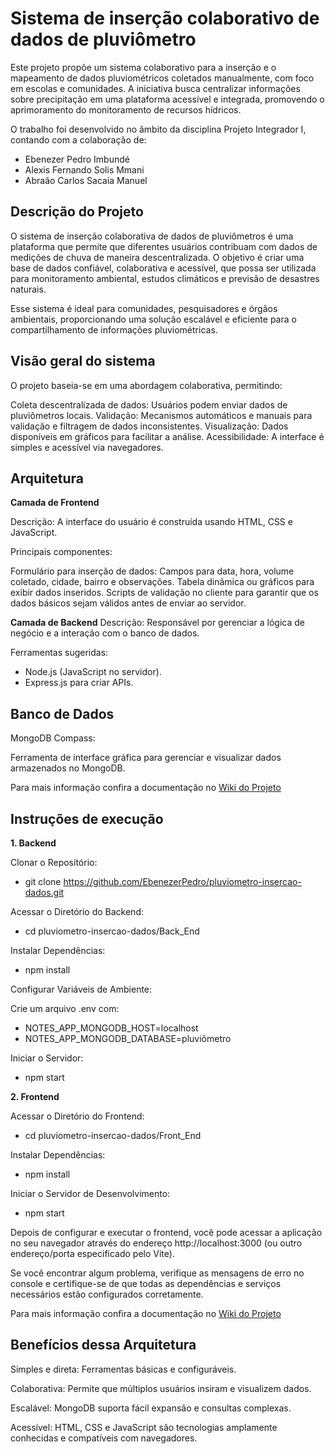 # Sistema de inserção colaborativo de dados de pluviômetro

Este projeto propõe um sistema colaborativo para a inserção e o mapeamento de dados pluviométricos coletados manualmente, com foco em escolas e comunidades. A iniciativa busca centralizar informações sobre precipitação em uma plataforma acessível e integrada, promovendo o aprimoramento do monitoramento de recursos hídricos.

O trabalho foi desenvolvido no âmbito da disciplina Projeto Integrador I, contando com a colaboração de:

* Ebenezer Pedro Imbundé
* Alexis Fernando Solis Mmani
* Abraão Carlos Sacaia Manuel

## Descrição do Projeto

O sistema de inserção colaborativa de dados de pluviômetros é uma plataforma que permite que diferentes usuários contribuam com dados de medições de chuva de maneira descentralizada. O objetivo é criar uma base de dados confiável, colaborativa e acessível, que possa ser utilizada para monitoramento ambiental, estudos climáticos e previsão de desastres naturais.

Esse sistema é ideal para comunidades, pesquisadores e órgãos ambientais, proporcionando uma solução escalável e eficiente para o compartilhamento de informações pluviométricas.

## Visão geral do sistema

O projeto baseia-se em uma abordagem colaborativa, permitindo:

Coleta descentralizada de dados: Usuários podem enviar dados de pluviômetros locais.
Validação: Mecanismos automáticos e manuais para validação e filtragem de dados inconsistentes.
Visualização: Dados disponíveis em gráficos para facilitar a análise.
Acessibilidade: A interface é simples e acessível via navegadores.

## Arquitetura 

**Camada de Frontend**

Descrição: A interface do usuário é construída usando HTML, CSS e JavaScript.

Principais componentes:

Formulário para inserção de dados: Campos para data, hora, volume coletado, cidade, bairro e observações.
Tabela dinâmica ou gráficos para exibir dados inseridos.
Scripts de validação no cliente para garantir que os dados básicos sejam válidos antes de enviar ao servidor.

**Camada de Backend**
Descrição: Responsável por gerenciar a lógica de negócio e a interação com o banco de dados.

Ferramentas sugeridas:

* Node.js (JavaScript no servidor).
* Express.js para criar APIs.

## Banco de Dados
MongoDB Compass:

Ferramenta de interface gráfica para gerenciar e visualizar dados armazenados no MongoDB.

Para mais informação confira a documentação no [Wiki do Projeto](https://github.com/EbenezerPedro/pluviometro-insercao-dados/wiki/1.Proposta)

## Instruções de execução

**1. Backend**

Clonar o Repositório:

* git clone https://github.com/EbenezerPedro/pluviometro-insercao-dados.git

Acessar o Diretório do Backend:

* cd pluviometro-insercao-dados/Back_End

Instalar Dependências:

* npm install

Configurar Variáveis de Ambiente:

Crie um arquivo .env com:

* NOTES_APP_MONGODB_HOST=localhost  
* NOTES_APP_MONGODB_DATABASE=pluviômetro

Iniciar o Servidor:

* npm start

**2. Frontend**

Acessar o Diretório do Frontend:

* cd pluviometro-insercao-dados/Front_End

Instalar Dependências:

* npm install

Iniciar o Servidor de Desenvolvimento:

* npm start

Depois de configurar e executar o frontend, você pode acessar a aplicação no seu navegador através do endereço http://localhost:3000 (ou outro endereço/porta especificado pelo Vite).

Se você encontrar algum problema, verifique as mensagens de erro no console e certifique-se de que todas as dependências e serviços necessários estão configurados corretamente.

Para mais informação confira a documentação no [Wiki do Projeto](https://github.com/EbenezerPedro/pluviometro-insercao-dados/wiki/Instru%C3%A7%C3%B5es-de-Execu%C3%A7%C3%A3o)

## Benefícios dessa Arquitetura

Simples e direta: Ferramentas básicas e configuráveis.

Colaborativa: Permite que múltiplos usuários insiram e visualizem dados.

Escalável: MongoDB suporta fácil expansão e consultas complexas.

Acessível: HTML, CSS e JavaScript são tecnologias amplamente conhecidas e compatíveis com navegadores.









